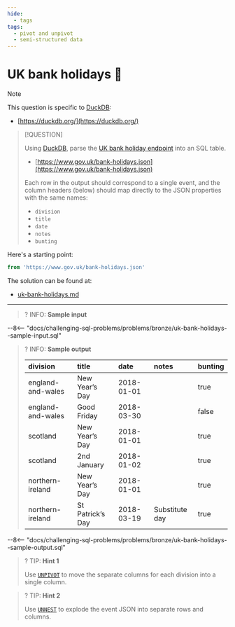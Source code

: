 ```yaml
---
hide:
  - tags
tags:
  - pivot and unpivot
  - semi-structured data
---
```


# UK bank holidays 📅

> [!NOTE]
>
> This question is specific to [DuckDB](https://duckdb.org/):
>
> - [https://duckdb.org/](https://duckdb.org/)

> [!QUESTION]
>
> Using [DuckDB](https://duckdb.org/), parse the [UK bank holiday endpoint](https://www.gov.uk/bank-holidays.json) into an SQL table.
>
> - [https://www.gov.uk/bank-holidays.json](https://www.gov.uk/bank-holidays.json)
>
> Each row in the output should correspond to a single event, and the column headers (below) should map directly to the JSON properties with the same names:
>
> - `division`
> - `title`
> - `date`
> - `notes`
> - `bunting`

Here's a starting point:

```sql
from 'https://www.gov.uk/bank-holidays.json'
```

The solution can be found at:

- [uk-bank-holidays.md](../../solutions/bronze/uk-bank-holidays.md)

---

<!-- prettier-ignore -->
>? INFO: **Sample input**
>
--8<-- "docs/challenging-sql-problems/problems/bronze/uk-bank-holidays--sample-input.sql"

<!-- prettier-ignore -->
>? INFO: **Sample output**
>
> | division          | title            | date       | notes          | bunting |
> |:------------------|:-----------------|:-----------|:---------------|:--------|
> | england-and-wales | New Year’s Day   | 2018-01-01 |                | true    |
> | england-and-wales | Good Friday      | 2018-03-30 |                | false   |
> | scotland          | New Year’s Day   | 2018-01-01 |                | true    |
> | scotland          | 2nd January      | 2018-01-02 |                | true    |
> | northern-ireland  | New Year’s Day   | 2018-01-01 |                | true    |
> | northern-ireland  | St Patrick’s Day | 2018-03-19 | Substitute day | true    |
>
--8<-- "docs/challenging-sql-problems/problems/bronze/uk-bank-holidays--sample-output.sql"

<!-- prettier-ignore -->
>? TIP: **Hint 1**
>
> Use [`UNPIVOT`](https://duckdb.org/docs/sql/statements/unpivot.html) to move the separate columns for each division into a single column.

<!-- prettier-ignore -->
>? TIP: **Hint 2**
>
> Use [`UNNEST`](https://duckdb.org/docs/sql/query_syntax/unnest.html) to explode the event JSON into separate rows and columns.
